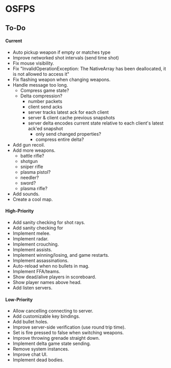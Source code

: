 # OSFPS

## To-Do

#### Current

* Auto pickup weapon if empty or matches type
* Improve networked shot intervals (send time shot)
* Fix mouse visibility.
* Fix "InvalidOperationException: The NativeArray has been deallocated, it is not allowed to access it"
* Fix flashing weapon when changing weapons.
* Handle message too long.
  * Compress game state?
  * Delta compression?
    * number packets
    * client send acks
    * server tracks latest ack for each client
    * server & client cache previous snapshots
    * server delta encodes current state relative to each client's latest ack'ed snapshot
      * only send changed properties?
      * compress entire delta?
* Add gun recoil.
* Add more weapons.
  * battle rifle?
  * shotgun
  * sniper rifle
  * plasma pistol?
  * needler?
  * sword?
  * plasma rifle?
* Add sounds.
* Create a cool map.

#### High-Priority

* Add sanity checking for shot rays.
* Add sanity checking for
* Implement melee.
* Implement radar.
* Implement crouching.
* Implement assists.
* Implement winning/losing, and game restarts.
* Implement assassinations.
* Auto-reload when no bullets in mag.
* Implement FFA/teams.
* Show dead/alive players in scoreboard.
* Show player names above head.
* Add listen servers.

#### Low-Priority

* Allow cancelling connecting to server.
* Add customizable key bindings.
* Add bullet holes.
* Improve server-side verification (use round trip time).
* Set is fire pressed to false when switching weapons.
* Improve throwing grenade straight down.
* Implement delta game state sending.
* Remove system instances.
* Improve chat UI.
* Implement dead bodies.